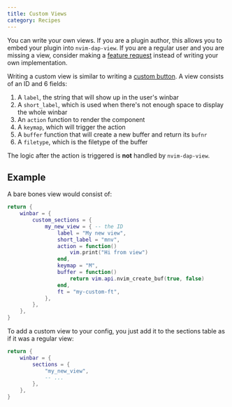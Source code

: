 ```yaml
---
title: Custom Views
category: Recipes
---
```


You can write your own views. If you are a plugin author, this allows you to embed your plugin into `nvim-dap-view`. If you are a regular user and you are missing a view, consider making a [feature request](https://github.com/igorlfs/nvim-dap-view/issues/new?template=feature_request.yml) instead of writing your own implementation.

Writing a custom view is similar to writing a [custom button](control-bar#custom-buttons). A view consists of an ID and 6 fields:

1. A `label`, the string that will show up in the user's winbar
2. A `short_label`, which is used when there's not enough space to display the whole winbar
3. An `action` function to render the component
4. A `keymap`, which will trigger the action
5. A `buffer` function that will create a new buffer and return its `bufnr`
6. A `filetype`, which is the filetype of the buffer

The logic after the action is triggered is **not** handled by `nvim-dap-view`.

## Example

A bare bones view would consist of:

```lua
return {
    winbar = {
        custom_sections = {
            my_new_view = { -- the ID
                label = "My new view",
                short_label = "mnv",
                action = function()
                    vim.print("Hi from view")
                end,
                keymap = "M",
                buffer = function()
                    return vim.api.nvim_create_buf(true, false)
                end,
                ft = "my-custom-ft",
            },
        },
    },
}
```

To add a custom view to your config, you just add it to the sections table as if it was a regular view:

```lua
return {
    winbar = {
        sections = {
            "my_new_view",
            -- ...
        },
    },
}
```
